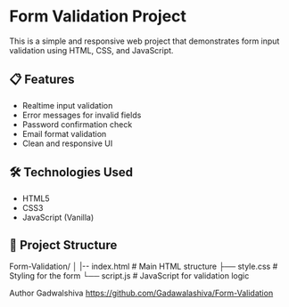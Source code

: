 #  Form Validation Project

This is a simple and responsive web project that demonstrates form input validation using HTML, CSS, and JavaScript.

## 📋 Features

- Realtime input validation
- Error messages for invalid fields
- Password confirmation check
- Email format validation
- Clean and responsive UI

## 🛠️ Technologies Used

- HTML5
- CSS3
- JavaScript (Vanilla)

## 📂 Project Structure
Form-Validation/ │ |-- index.html # Main HTML structure
                   ├── style.css # Styling for the form 
                   └── script.js # JavaScript for validation logic

Author Gadwalshiva 
https://github.com/Gadawalashiva/Form-Validation
